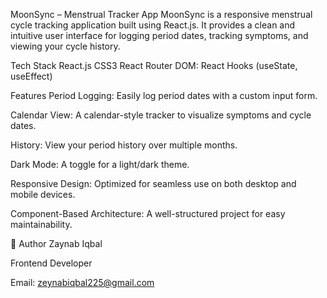 MoonSync – Menstrual Tracker App
MoonSync is a responsive menstrual cycle tracking application built using React.js. It provides a clean and intuitive user interface for logging period dates, tracking symptoms, and viewing your cycle history.

Tech Stack
React.js
CSS3
React Router DOM:
React Hooks (useState, useEffect)

Features
Period Logging: Easily log period dates with a custom input form.

Calendar View: A calendar-style tracker to visualize symptoms and cycle dates.

History: View your period history over multiple months.

Dark Mode: A toggle for a light/dark theme.

Responsive Design: Optimized for seamless use on both desktop and mobile devices.

Component-Based Architecture: A well-structured project for easy maintainability.

👤 Author
Zaynab Iqbal

Frontend Developer

Email: zeynabiqbal225@gmail.com












